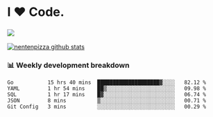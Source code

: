 # I ❤️ Code.

### ![](http://img.shields.io/badge/Go-language-blue?style=for-the-badge&logo=appveyor)
[![nentenpizza github stats](https://github-readme-stats.vercel.app/api?username=nentenpizza&count_private=true)](https://github.com/anuraghazra/github-readme-stats)

### 📊 Weekly development breakdown

<!--START_SECTION:waka-->
```text
Go           15 hrs 40 mins  ████████████████████▓░░░░   82.12 % 
YAML         1 hr 54 mins    ██▒░░░░░░░░░░░░░░░░░░░░░░   09.98 % 
SQL          1 hr 17 mins    █▓░░░░░░░░░░░░░░░░░░░░░░░   06.74 % 
JSON         8 mins          ▒░░░░░░░░░░░░░░░░░░░░░░░░   00.71 % 
Git Config   3 mins          ░░░░░░░░░░░░░░░░░░░░░░░░░   00.29 % 
```
<!--END_SECTION:waka-->

